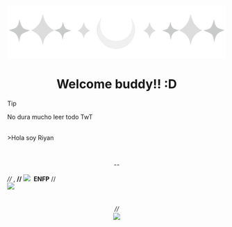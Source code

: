 <p align= "center">
<img src="https://github.com/RiyanPC/RiyanPC/blob/main/resources/border.png">
</p>
  <h1 align="center">Welcome buddy!! :D </h1>
  
>[!TIP]
>No dura mucho leer todo TwT
</br>
>Hola soy Riyan

<p align="center">
  <!-- <img src = "https://github.com/RiyanPC/RiyanPC/blob/main/resources/last-stand-v0-ny9jti9sumza1.jpg"> -->
  </p>
</br>
<p align = "center">
  --
</p>

<i>//</i> , <b>//</b> <img src=".gif" width=10>
<img src="" width=10> <b>ENFP</b> //
<br> <img src=".png" width=200>
<br> <img src="" width=400>

<p align="center">
<img src="">ㅤ <i> // </i>  ㅤ<img src="">
<br> <img src="png" width=100>
</p>



<!-- <code><img height="20" src="https://raw.githubusercontent.com/github/explore/80688e429a7d4ef2fca1e82350fe8e3517d3494d/topics/html/html.png"></code>
<code><img height="20" src="https://raw.githubusercontent.com/github/explore/80688e429a7d4ef2fca1e82350fe8e3517d3494d/topics/css/css.png"></code>
<code><img height="20" src="https://raw.githubusercontent.com/github/explore/80688e429a7d4ef2fca1e82350fe8e3517d3494d/topics/javascript/javascript.png"></code>
<code><img height="20" src="https://raw.githubusercontent.com/github/explore/80688e429a7d4ef2fca1e82350fe8e3517d3494d/topics/mysql/mysql.png"></code>
<code><img height="20" src="https://upload.wikimedia.org/wikipedia/commons/thumb/b/bd/Logo_C_sharp.svg/1200px-Logo_C_sharp.svg.png" alt="C# logo"></code>
</details> --!>
